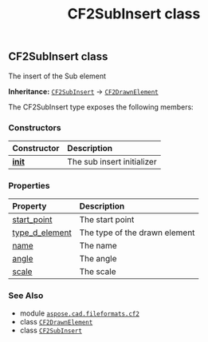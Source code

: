 ﻿---
title: CF2SubInsert class
second_title: Aspose.CAD for Python via .NET API References
description: 
type: docs
weight: 180
url: /aspose.cad.fileformats.cf2/cf2subinsert/
is_root: false
---

## CF2SubInsert class

The insert of the Sub element



**Inheritance:** [`CF2SubInsert`](/cad/python-net/aspose.cad.fileformats.cf2/cf2subinsert) → 
[`CF2DrawnElement`](/cad/python-net/aspose.cad.fileformats.cf2/cf2drawnelement)



The CF2SubInsert type exposes the following members:

### Constructors
| Constructor | Description |
| :- | :- |
| [__init__](/cad/python-net/aspose.cad.fileformats.cf2/cf2subinsert/__init__/#) | The sub insert initializer |


### Properties
| Property | Description |
| :- | :- |
| [start_point](/cad/python-net/aspose.cad.fileformats.cf2/cf2subinsert/start_point) | The start point |
| [type_d_element](/cad/python-net/aspose.cad.fileformats.cf2/cf2subinsert/type_d_element) | The type of the drawn element |
| [name](/cad/python-net/aspose.cad.fileformats.cf2/cf2subinsert/name) | The name |
| [angle](/cad/python-net/aspose.cad.fileformats.cf2/cf2subinsert/angle) | The angle |
| [scale](/cad/python-net/aspose.cad.fileformats.cf2/cf2subinsert/scale) | The scale |



### See Also
* module [`aspose.cad.fileformats.cf2`](..)
* class [`CF2DrawnElement`](/cad/python-net/aspose.cad.fileformats.cf2/cf2drawnelement)
* class [`CF2SubInsert`](/cad/python-net/aspose.cad.fileformats.cf2/cf2subinsert)
